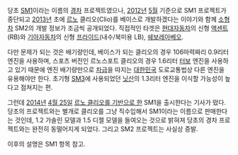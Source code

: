 당초 [SM1](%EB%A5%B4%EB%85%B8%EC%82%BC%EC%84%B1%20SM1.md)이라는 이름의
[경차](%EA%B2%BD%EC%B0%A8.md) 프로젝트였으나, [2012년](2012%EB%85%84.md)
[5월](5%EC%9B%94.md) 기준으로 SM1 프로젝트가 중단되고 [2013년](2013%EB%85%84.md) 초에
[르노](%EB%A5%B4%EB%85%B8.md) 클리오(Clio)를 베이스로 개발하겠다는 이야기와 함께
[소형차](%EC%86%8C%ED%98%95%EC%B0%A8.md) SM2의 개발 정보가 조금씩 공개되었다. 직접적인 타겟은
[현대자동차](%ED%98%84%EB%8C%80%EC%9E%90%EB%8F%99%EC%B0%A8.md)의 신형
[액센트](%EC%95%A1%EC%84%BC%ED%8A%B8.md)(RB)와
[기아자동차](%EA%B8%B0%EC%95%84%EC%9E%90%EB%8F%99%EC%B0%A8.md)의 신형
[프라이드](%ED%94%84%EB%9D%BC%EC%9D%B4%EB%93%9C.md)(내수/북미용 LB), [쉐보레아베오](%EC%89%90%EB%B3%B4%EB%A0%88%20%EC%95%84%EB%B2%A0%EC%98%A4.md).

다만 문제가 되는 것은 배기량인데, 베이스가 되는 클리오의 경우 106마력짜리 0.9리터 엔진을 사용하며, 스포츠 버전인 르노스포트 클리오의
경우 1.6리터 [터보](%ED%84%B0%EB%B3%B4.md) 엔진을 사용하고 있기 때문에 엔진 배기량만으로
[차급](%EC%B0%A8%EA%B8%89.md)을 따지는
[대한민국](%EB%8C%80%ED%95%9C%EB%AF%BC%EA%B5%AD.md) 도로교통법상 다른 엔진을 유용해야만 한다. 초기형
[SM3](SM3.md)에 사용되었던 [닛산](%EB%8B%9B%EC%82%B0.md)의 1.3리터 엔진을 이식할 가능성이 높다고
점쳐지는 편.

그런데 [2014년](2014%EB%85%84.md) [4월 25일](4%EC%9B%94%2025%EC%9D%BC.md) [르노
클리오를 기반으로 한](http://news1.kr/articles/1648591) SM1을 출시한다는 기사가 떴다. 당초의 프로젝트와는
별개로 클리오를 그냥 직수입해서 SM1이라는 이름으로 판매한다는 것인데, 1.2 가솔린 모델과 1.5 디젤 모델을 들여오는 것으로 밝혀져
당초의 경차 프로젝트와는 완전히 동떨어지게 되었다. 그리고 SM2 프로젝트는 사실상 증발.

이후의 설명은 SM1 항목 참고.

